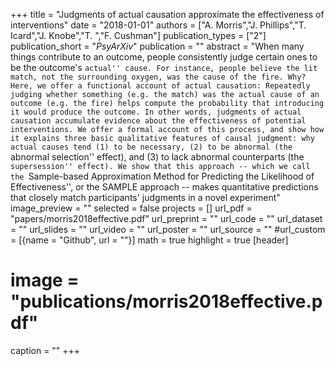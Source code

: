 +++
title = "Judgments of actual causation approximate the effectiveness of interventions"
date = "2018-01-01"
authors = ["A. Morris","J. Phillips","T. Icard","J. Knobe","T. ","F. Cushman"]
publication_types = ["2"]
publication_short = "_PsyArXiv_"
publication = ""
abstract = "When many things contribute to an outcome, people consistently judge certain ones to be the outcome's ``actual'' cause. For instance, people believe the lit match, not the surrounding oxygen, was the cause of the fire. Why? Here, we offer a functional account of actual causation: Repeatedly judging whether something (e.g. the match) was the actual cause of an outcome (e.g. the fire) helps compute the probability that introducing it would produce the outcome. In other words, judgments of actual causation accumulate evidence about the effectiveness of potential interventions. We offer a formal account of this process, and show how it explains three basic qualitative features of causal judgment: why actual causes tend (1) to be necessary, (2) to be abnormal (the ``abnormal selection'' effect), and (3) to lack abnormal counterparts (the ``supersession'' effect). We show that this approach -- which we call the ``Sample-based Approximation Method for Predicting the Likelihood of Effectiveness'', or the SAMPLE approach -- makes quantitative predictions that closely match participants' judgments in a novel experiment"
image_preview = ""
selected = false
projects = []
url_pdf = "papers/morris2018effective.pdf"
url_preprint = ""
url_code = ""
url_dataset = ""
url_slides = ""
url_video = ""
url_poster = ""
url_source = ""
#url_custom = [{name = "Github", url = ""}]
math = true
highlight = true
[header]
# image = "publications/morris2018effective.pdf"
caption = ""
+++

